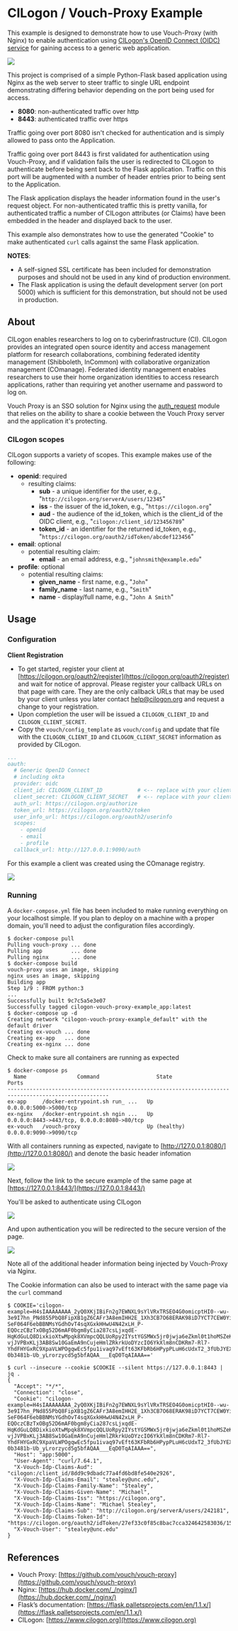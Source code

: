 # CILogon / Vouch-Proxy Example

This example is designed to demonstrate how to use Vouch-Proxy (with Nginx) to enable authentication using [CILogon's OpenID Connect (OIDC) service](https://www.cilogon.org/oidc) for gaining access to a generic web application.


![](images/cilogon-vouch-proxy.jpg)


This project is comprised of a simple Python-Flask based application using Nginx as the web server to steer traffic to single URL endpoint demonstrating differing behavior depending on the port being used for access.

- **8080**: non-authenticated traffic over http
- **8443**: authenticated traffic over https

Traffic going over port 8080 isn't checked for authentication and is simply allowed to pass onto the Application.

Traffic going over port 8443 is first validated for authentication using Vouch-Proxy, and if validation fails the user is redirected to CILogon to authenticate before being sent back to the Flask application. Traffic on this port will be augmented with a number of header entries prior to being sent to the Application.

The Flask application displays the header information found in the user's request object. For non-authenticated traffic this is pretty vanilla, for authenticated traffic a number of CILogon attributes (or Claims) have been embedded in the header and displayed back to the user.

This example also demonstrates how to use the generated "Cookie" to make authenticated `curl` calls against the same Flask application.

**NOTES**: 

- A self-signed SSL certificate has been included for demonstration purposes and should not be used in any kind of production environment.
- The Flask application is using the default development server (on port 5000) which is sufficient for this demonstration, but should not be used in production.

## About

CILogon enables researchers to log on to cyberinfrastructure (CI). CILogon provides an integrated open source identity and access management platform for research collaborations, combining federated identity management (Shibboleth, InCommon) with collaborative organization management (COmanage). Federated identity management enables researchers to use their home organization identities to access research applications, rather than requiring yet another username and password to log on.

Vouch Proxy is an SSO solution for Nginx using the [auth_request](http://nginx.org/en/docs/http/ngx_http_auth_request_module.html) module that relies on the ability to share a cookie between the Vouch Proxy server and the application it's protecting.

### CILogon scopes

CILogon supports a variety of scopes. This example makes use of the following:

- **openid**: required
    - resulting claims: 
        - **sub** - a unique identifier for the user, e.g., "`http://cilogon.org/serverA/users/12345`"
        - **iss** - the issuer of the id_token, e.g., "`https://cilogon.org`"
        - **aud** - the audience of the id_token, which is the client_id of the OIDC client, e.g., "`cilogon:/client_id/123456789`"
        - **token_id** - an identifier for the returned id_token, e.g., "`https://cilogon.org/oauth2/idToken/abcdef123456`"
- **email**: optional
    - potential resulting claim: 
        - **email** - an email address, e.g., "`johnsmith@example.edu`"
- **profile**: optional
    - potential resulting claims: 
        - **given_name** - first name, e.g., "`John`"
        - **family_name** - last name, e.g.,  "`Smith`"
        - **name** - display/full name, e.g., "`John A Smith`"

## Usage

### Configuration

**Client Registration** 

- To get started, register your client at [https://cilogon.org/oauth2/register](https://cilogon.org/oauth2/register) and wait for notice of approval. Please register your callback URLs on that page with care. They are the only callback URLs that may be used by your client unless you later contact help@cilogon.org and request a change to your registration.
- Upon completion the user will be issued a `CILOGON_CLIENT_ID` and `CILOGON_CLIENT_SECRET`.
- Copy the `vouch/config_template` as `vouch/config` and update that file with the `CILOGON_CLIENT_ID` and `CILOGON_CLIENT_SECRET` information as provided by CILogon.

```yaml
...
oauth:
  # Generic OpenID Connect
  # including okta
  provider: oidc
  client_id: CILOGON_CLIENT_ID           # <-- replace with your client id
  client_secret: CILOGON_CLIENT_SECRET   # <-- replace with your client secret
  auth_url: https://cilogon.org/authorize
  token_url: https://cilogon.org/oauth2/token
  user_info_url: https://cilogon.org/oauth2/userinfo
  scopes:
    - openid
    - email
    - profile
  callback_url: http://127.0.0.1:9090/auth
```

For this example a client was created using the COmanage registry.

![](images/cilogon-oidc.png)

### Running

A `docker-compose.yml` file has been included to make running everything on your localhost simple. If you plan to deploy on a machine with a proper domain, you'll need to adjust the configuration files accordingly.

```console
$ docker-compose pull
Pulling vouch-proxy ... done
Pulling app         ... done
Pulling nginx       ... done
$ docker-compose build
vouch-proxy uses an image, skipping
nginx uses an image, skipping
Building app
Step 1/9 : FROM python:3
...
Successfully built 9c7c5a5e3e07
Successfully tagged cilogon-vouch-proxy-example_app:latest
$ docker-compose up -d
Creating network "cilogon-vouch-proxy-example_default" with the default driver
Creating ex-vouch ... done
Creating ex-app   ... done
Creating ex-nginx ... done
```

Check to make sure all containers are running as expected

```console
$ docker-compose ps
  Name                Command                  State                          Ports
------------------------------------------------------------------------------------------------------
ex-app     /docker-entrypoint.sh run_ ...   Up             0.0.0.0:5000->5000/tcp
ex-nginx   /docker-entrypoint.sh ngin ...   Up             0.0.0.0:8443->443/tcp, 0.0.0.0:8080->80/tcp
ex-vouch   /vouch-proxy                     Up (healthy)   0.0.0.0:9090->9090/tcp
```

With all containers running as expected, navigate to [http://127.0.0.1:8080/](http://127.0.0.1:8080/) and denote the basic header infomation

![](images/app-http.png)

Next, follow the link to the secure example of the same page at [https://127.0.0.1:8443/](https://127.0.0.1:8443/)

You'll be asked to authenticate using CILogon

![](images/cilogon-auth.png)

And upon authentication you will be redirected to the secure version of the page.

![](images/app-https.png)

Note all of the additional header information being injected by Vouch-Proxy via Nginx.

The Cookie information can also be used to interact with the same page via the `curl` command

```console
$ COOKIE='cilogon-example=H4sIAAAAAAAA_2yQ0XKjIBiFn2g7EWNXL9sYlVRxTRSEO4G0omicptHI0--wu-3e9I7hn_PNd855PbQ8FipXB1gZ6CAFr3A8emIHH2E_1Xh3CB7O68ERAK98iD7YCT7CEW0Yia6s1k-SeF064F6ebBBNMsYGdhOvT4sqXGxkHHwU4N42xLH_P-EQOczCBzTxOBg52D6mAF0bgm8yCia287csLjxqdE-HqKdGuLQ8DixkioXtwMpqk8XVmpcQQLUoRpy2IYstYGSMWx5jr0jwja6eZkml0t1hoMSZeKJfv_z1p39v72NTM811cKPE0bC7qJLorokjzXfwCgdtxGp9241Mnk2u_JkCfeVAzlx5sxiEZXyTfS4_fayncLGy9yY5bkR4mVPw1f_G3cOYukiLkWnR72dZ23c2Z12xZuXb3eZlHLwz4r02pLBdLzI5LsJ8wwFBK-vjJVPBxKLj3AB8Sw10GaEmA9nCujeHmlZRkrkUoDYzcIO6YkXlm8nCDKRm7-Rl7-YhdFHYGxRC9XpaVLWPOgqwEc5fpu1ivaq97vEft63KFbRb6HPypPLuH6cUdxT2_3fUbJYEXeC4edjmzH0vXpI6iv2Xc3rLiK-0b3481b-Ub_yLrorzycd5g5bfAQAA___EqD0TqAIAAA=='

$ curl --insecure --cookie $COOKIE --silent https://127.0.0.1:8443 | jq .
{
  "Accept": "*/*",
  "Connection": "close",
  "Cookie": "cilogon-example=H4sIAAAAAAAA_2yQ0XKjIBiFn2g7EWNXL9sYlVRxTRSEO4G0omicptHI0--wu-3e9I7hn_PNd855PbQ8FipXB1gZ6CAFr3A8emIHH2E_1Xh3CB7O68ERAK98iD7YCT7CEW0Yia6s1k-SeF064F6ebBBNMsYGdhOvT4sqXGxkHHwU4N42xLH_P-EQOczCBzTxOBg52D6mAF0bgm8yCia287csLjxqdE-HqKdGuLQ8DixkioXtwMpqk8XVmpcQQLUoRpy2IYstYGSMWx5jr0jwja6eZkml0t1hoMSZeKJfv_z1p39v72NTM811cKPE0bC7qJLorokjzXfwCgdtxGp9241Mnk2u_JkCfeVAzlx5sxiEZXyTfS4_fayncLGy9yY5bkR4mVPw1f_G3cOYukiLkWnR72dZ23c2Z12xZuXb3eZlHLwz4r02pLBdLzI5LsJ8wwFBK-vjJVPBxKLj3AB8Sw10GaEmA9nCujeHmlZRkrkUoDYzcIO6YkXlm8nCDKRm7-Rl7-YhdFHYGxRC9XpaVLWPOgqwEc5fpu1ivaq97vEft63KFbRb6HPypPLuH6cUdxT2_3fUbJYEXeC4edjmzH0vXpI6iv2Xc3rLiK-0b3481b-Ub_yLrorzycd5g5bfAQAA___EqD0TqAIAAA==",
  "Host": "app:5000",
  "User-Agent": "curl/7.64.1",
  "X-Vouch-Idp-Claims-Aud": "cilogon:/client_id/8dd9c9dbadc77a4fd6bd8fe540e2926",
  "X-Vouch-Idp-Claims-Email": "stealey@unc.edu",
  "X-Vouch-Idp-Claims-Family-Name": "Stealey",
  "X-Vouch-Idp-Claims-Given-Name": "Michael",
  "X-Vouch-Idp-Claims-Iss": "https://cilogon.org",
  "X-Vouch-Idp-Claims-Name": "Michael Stealey",
  "X-Vouch-Idp-Claims-Sub": "http://cilogon.org/serverA/users/242181",
  "X-Vouch-Idp-Claims-Token-Id": "https://cilogon.org/oauth2/idToken/27ef33c0f85c8bac7cca324642583036/1599782749342",
  "X-Vouch-User": "stealey@unc.edu"
}
```

## References

- Vouch Proxy: [https://github.com/vouch/vouch-proxy](https://github.com/vouch/vouch-proxy)
- Nginx: [https://hub.docker.com/_/nginx/](https://hub.docker.com/_/nginx/)
- Flask’s documentation: [https://flask.palletsprojects.com/en/1.1.x/](https://flask.palletsprojects.com/en/1.1.x/)
- CILogon: [https://www.cilogon.org](https://www.cilogon.org)

